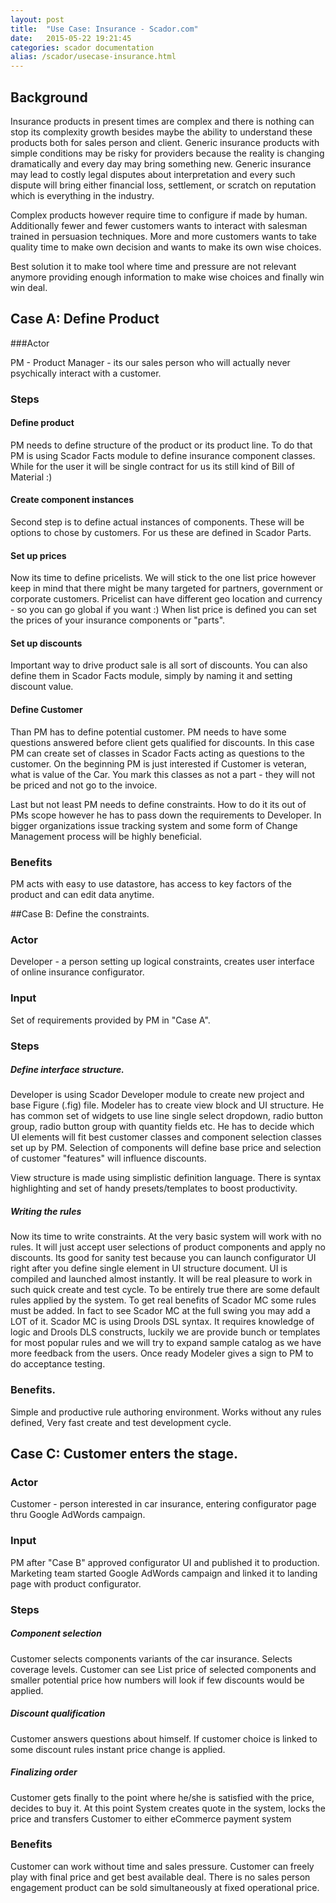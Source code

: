 ```yaml
---
layout: post
title:  "Use Case: Insurance - Scador.com"
date:   2015-05-22 19:21:45
categories: scador documentation
alias: /scador/usecase-insurance.html
---
```

## Background
Insurance products in present times are complex and there is nothing can stop its complexity growth besides maybe the ability to understand these products both for sales person and client. Generic insurance products with simple conditions
may be risky for providers because the reality is changing dramatically and every day may bring something new. Generic insurance may lead to costly legal disputes about interpretation and every such dispute will bring either financial loss,
settlement, or scratch on reputation which is everything in the industry.

Complex products however require time to configure if made by human. Additionally fewer and fewer customers wants to
interact with salesman trained in persuasion techniques. More and more customers wants to take quality time to make own decision and wants to make its own wise choices. 

Best solution it to make tool where time and pressure are not relevant anymore providing enough information to make wise choices and finally win win deal.


## Case A: Define Product

###Actor

PM - Product Manager - its our sales person who will actually never psychically interact with a customer. 

### Steps

#### Define product

PM needs to define structure of the product or its product line. To do that PM is using Scador Facts module to 
define insurance component classes. While for the user it will be single contract for us its still kind of 
Bill of Material :)

#### Create component instances

Second step is to define actual instances of components. These will be options to chose by customers. For us
these are defined in Scador Parts.

#### Set up prices

Now its time to define pricelists. We will stick to the one list price however keep in mind that there might be
many targeted for partners, government or corporate customers. Pricelist can have different geo location and 
currency - so you can go global if you want :) When list price is defined you can set the prices of your insurance components or "parts".

#### Set up discounts 

Important way to drive product sale is all sort of discounts. You can also define them in Scador Facts module,
simply by naming it and setting discount value.

#### Define Customer
Than PM has to define potential customer. PM needs to have some questions answered before client gets qualified for discounts. In this case PM can create set of classes in Scador Facts acting as questions to the customer.
On the beginning PM is just interested if Customer is veteran, what is value of the Car. You mark this classes as 
not a part - they will not be priced and not go to the invoice.

Last but not least PM needs to define constraints. How to do it its out of PMs scope however he has to
pass down the requirements to Developer. In bigger organizations issue tracking system and some form
of Change Management process will be highly beneficial.
### Benefits
PM acts with easy to use datastore, has access to key factors of the product and can edit data anytime. 


##Case B: Define the constraints.
### Actor
Developer - a person setting up logical constraints, creates user interface of online insurance configurator.

### Input
Set of requirements provided by PM in "Case A".

### Steps
##### Define interface structure.
Developer is using Scador Developer module to create new project and base Figure (.fig) file. Modeler has to
create view block and UI structure. He has common set of widgets to use line single select dropdown, radio
button group, radio button group with quantity fields etc. He has to decide which UI elements will fit best customer classes and component selection classes set up by PM. 
Selection of components will define base price and selection of customer "features" will influence discounts.

View structure is made using simplistic definition language. There is syntax highlighting and set of
handy presets/templates to boost productivity.
##### Writing the rules
Now its time to write constraints. At the very basic system will work with no rules. It will just accept 
user selections of product components and apply no discounts. Its good for sanity test because you can
launch configurator UI right after you define single element in UI structure document. UI is compiled
and launched almost instantly. It will be real pleasure to work in such quick create and test cycle. 
To be entirely true there are some default rules applied by the system.
To get real benefits of Scador MC some rules must be added. In fact to see Scador MC at the full swing you
may add a LOT of it. Scador MC is using Drools DSL syntax. It requires knowledge of logic and
Drools DLS constructs, luckily we are provide bunch or templates for most popular rules and we will
try to expand sample catalog as we have more feedback from the users.
Once ready Modeler gives a sign to PM to do acceptance testing.
### Benefits.
Simple and productive rule authoring environment. Works without any rules defined, Very fast create and test development cycle. 
## Case C: Customer enters the stage.
### Actor
Customer - person interested in car insurance, entering configurator page thru Google AdWords campaign.
### Input
PM after "Case B" approved configurator UI and published it to production. Marketing team started Google AdWords campaign
and linked it to landing page with product configurator.
### Steps
##### Component selection
Customer selects components variants of the car insurance. Selects coverage levels. Customer can see List price of
selected components and smaller potential price how numbers will look if few discounts would be applied.
##### Discount qualification
Customer answers questions about himself. If customer choice is linked to some discount rules instant price change
is applied. 
##### Finalizing order
Customer gets finally to the point where he/she is satisfied with the price, decides to buy it. At this point
System creates quote in the system, locks the price and transfers Customer to either eCommerce payment system
### Benefits
Customer can work without time and sales pressure. Customer can freely play with final price and get best available 
deal. There is no sales person engagement product can be sold simultaneously at fixed operational price.
 